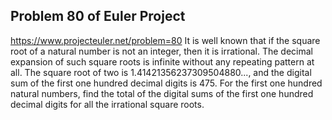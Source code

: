## Problem 80 of Euler Project 
https://www.projecteuler.net/problem=80
It is well known that if the square root of a natural number is not an integer, then it is irrational. The decimal expansion of such square roots is infinite without any repeating pattern at all.
The square root of two is 1.41421356237309504880..., and the digital sum of the first one hundred decimal digits is 475.
For the first one hundred natural numbers, find the total of the digital sums of the first one hundred decimal digits for all the irrational square roots.